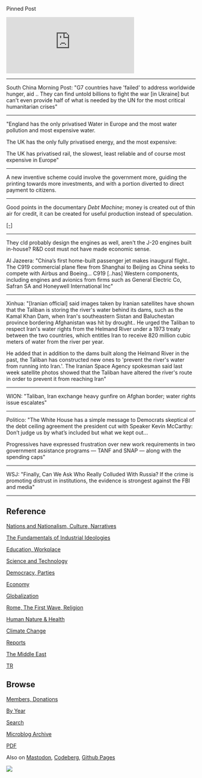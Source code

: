 Pinned Post

<iframe width="340" src="https://www.youtube.com/embed/ro130m-f_yk?start=1&end=1083" title="A.I. is B.S." frameborder="0" allow="accelerometer; autoplay; clipboard-write; encrypted-media; gyroscope; picture-in-picture; web-share" allowfullscreen></iframe>

---


South China Morning Post: "G7 countries have 'failed' to address
worldwide hunger, aid .. They can find untold billions to fight the
war [in Ukraine] but can't even provide half of what is needed by the
UN for the most critical humanitarian crises"

---

"England has the only privatised Water in Europe and the most water
pollution and most expensive water.

The UK has the only fully privatised energy, and the most expensive:

The UK has privatised rail, the slowest, least reliable and of course
most expensive in Europe"

---

A new inventive scheme could involve the government more, guiding the
printing towards more investments, and with a portion diverted to
direct payment to citizens.

---

Good points in the documentary *Debt Machine*; money is created out of
thin air for credit, it can be created for useful production instead
of speculation.

[[-]](2023/05/debt-machine-video.html)

---

They cld probably design the engines as well, aren't the J-20 engines
built in-house? R&D cost must not have made economic sense.

Al Jazeera: "China’s first home-built passenger jet makes inaugural
flight.. The C919 commercial plane flew from Shanghai to Beijing as
China seeks to compete with Airbus and Boeing... C919 [..has] Western
components, including engines and avionics from firms such as General
Electric Co, Safran SA and Honeywell International Inc"

---

Xinhua: "[Iranian official] said images taken by Iranian satellites
have shown that the Taliban is storing the river's water behind its
dams, such as the Kamal Khan Dam, when Iran's southeastern Sistan and
Baluchestan province bordering Afghanistan was hit by drought.. He
urged the Taliban to respect Iran's water rights from the Helmand
River under a 1973 treaty between the two countries, which entitles
Iran to receive 820 million cubic meters of water from the river per
year.

He added that in addition to the dams built along the Helmand River in
the past, the Taliban has constructed new ones to 'prevent the river's
water from running into Iran.'. The Iranian Space Agency spokesman
said last week satellite photos showed that the Taliban have altered
the river's route in order to prevent it from reaching Iran"

---

WION: "Taliban, Iran exchange heavy gunfire on Afghan border; water
rights issue escalates"

---

Politico: "The White House has a simple message to Democrats skeptical
of the debt ceiling agreement the president cut with Speaker Kevin
McCarthy: Don’t judge us by what’s included but what we kept out...

Progressives have expressed frustration over new work requirements in
two government assistance programs — TANF and SNAP — along with the
spending caps"

---

WSJ: "Finally, Can We Ask Who Really Colluded With Russia? If the
crime is promoting distrust in institutions, the evidence is strongest
against the FBI and media"

---

## Reference

[Nations and Nationalism, Culture, Narratives](0119/2013/02/nations-and-nationalism.html)

[The Fundamentals of Industrial Ideologies](0119/2011/04/fundamentals-of-industrial-ideologies.html)

[Education, Workplace](0119/2017/09/education-workplace.html)

[Science and Technology](0119/2018/09/science-technology.html)

[Democracy, Parties](0119/2016/11/democracy.html)

[Economy](2021/01/economy.html)

[Globalization](0119/2018/09/globalization.html)

[Rome, The First Wave, Religion](0119/2017/12/rome.html)

[Human Nature & Health](2020/07/human-nature.html)

[Climate Change](2022/01/climate.html)

[Reports](2021/01/reports.html)

[The Middle East](0119/2019/07/middleeast.html)

[TR](../tr/index.html)

## Browse

[Members, Donations](2022/08/members.html)

[By Year](years.html)

[Search](search.html)

[Microblog Archive](mbl/index.html)

[PDF](https://drive.google.com/uc?export=view&id=1FSi-1MnqXVq_PVTEXzzflwN8-7h92N_R)

Also on 
[Mastodon](https://masto.ai/@muratk3n),
[Codeberg](https://muratk5n.codeberg.page/en/),
[Github Pages](https://muratk5n.github.io/thirdwave/en/)

<img src='https://drive.google.com/uc?export=view&id=1zsIeciFSvlr-sWB84Tc0mfZ_NYqn9VQx'/> 



